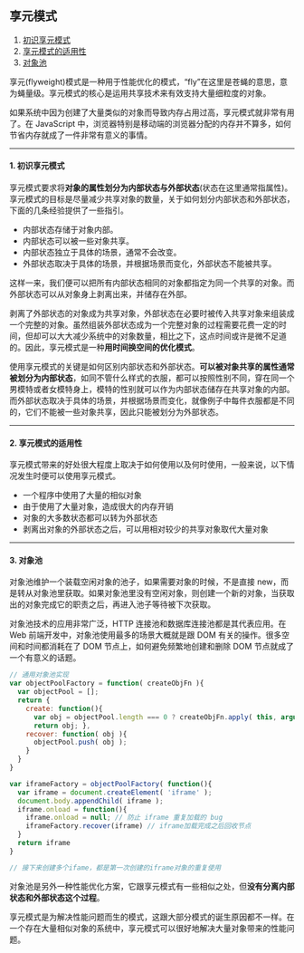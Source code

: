 ## 享元模式

1. [初识享元模式](#1)
2. [享元模式的适用性](#2)
3. [对象池](#3)


享元(flyweight)模式是一种用于性能优化的模式，“fly”在这里是苍蝇的意思，意为蝇量级。享元模式的核心是运用共享技术来有效支持大量细粒度的对象。

如果系统中因为创建了大量类似的对象而导致内存占用过高，享元模式就非常有用了。在 JavaScript 中，浏览器特别是移动端的浏览器分配的内存并不算多，如何节省内存就成了一件非常有意义的事情。

---
#### <a name="1">1. 初识享元模式</a>

  享元模式要求将**对象的属性划分为内部状态与外部状态**(状态在这里通常指属性)。享元模式的目标是尽量减少共享对象的数量，关于如何划分内部状态和外部状态，下面的几条经验提供了一些指引。

  * 内部状态存储于对象内部。
  * 内部状态可以被一些对象共享。
  * 内部状态独立于具体的场景，通常不会改变。
  * 外部状态取决于具体的场景，并根据场景而变化，外部状态不能被共享。

  这样一来，我们便可以把所有内部状态相同的对象都指定为同一个共享的对象。而外部状态可以从对象身上剥离出来，并储存在外部。

  剥离了外部状态的对象成为共享对象，外部状态在必要时被传入共享对象来组装成一个完整的对象。虽然组装外部状态成为一个完整对象的过程需要花费一定的时间，但却可以大大减少系统中的对象数量，相比之下，这点时间或许是微不足道的。因此，享元模式是一种**用时间换空间的优化模式**。

  使用享元模式的关键是如何区别内部状态和外部状态。**可以被对象共享的属性通常被划分为内部状态**，如同不管什么样式的衣服，都可以按照性别不同，穿在同一个男模特或者女模特身上，模特的性别就可以作为内部状态储存在共享对象的内部。而外部状态取决于具体的场景，并根据场景而变化，就像例子中每件衣服都是不同的，它们不能被一些对象共享，因此只能被划分为外部状态。


---
#### <a name="2">2. 享元模式的适用性</a>

  享元模式带来的好处很大程度上取决于如何使用以及何时使用，一般来说，以下情况发生时便可以使用享元模式。

  * 一个程序中使用了大量的相似对象
  * 由于使用了大量对象，造成很大的内存开销
  * 对象的大多数状态都可以转为外部状态
  * 剥离出对象的外部状态之后，可以用相对较少的共享对象取代大量对象


---
#### <a name="3">3. 对象池</a>

  对象池维护一个装载空闲对象的池子，如果需要对象的时候，不是直接 new，而是转从对象池里获取。如果对象池里没有空闲对象，则创建一个新的对象，当获取出的对象完成它的职责之后，再进入池子等待被下次获取。

  对象池技术的应用非常广泛，HTTP 连接池和数据库连接池都是其代表应用。在 Web 前端开发中，对象池使用最多的场景大概就是跟 DOM 有关的操作。很多空间和时间都消耗在了 DOM 节点上，如何避免频繁地创建和删除 DOM 节点就成了一个有意义的话题。

  ```javascript
  // 通用对象池实现
  var objectPoolFactory = function( createObjFn ){ 
    var objectPool = [];
    return {
      create: function(){
        var obj = objectPool.length === 0 ? createObjFn.apply( this, arguments ) : objectPool.shift();
        return obj; },
      recover: function( obj ){ 
        objectPool.push( obj );
      }
    }
  }
  ```


  ```javascript
  var iframeFactory = objectPoolFactory( function(){ 
    var iframe = document.createElement( 'iframe' );
    document.body.appendChild( iframe );
    iframe.onload = function(){
      iframe.onload = null; // 防止 iframe 重复加载的 bug
      iframeFactory.recover(iframe) // iframe加载完成之后回收节点
    }
    return iframe
  }

  // 接下来创建多个ifame，都是第一次创建的iframe对象的重复使用
  ```

  对象池是另外一种性能优化方案，它跟享元模式有一些相似之处，但**没有分离内部状态和外部状态这个过程**。



享元模式是为解决性能问题而生的模式，这跟大部分模式的诞生原因都不一样。在一个存在大量相似对象的系统中，享元模式可以很好地解决大量对象带来的性能问题。